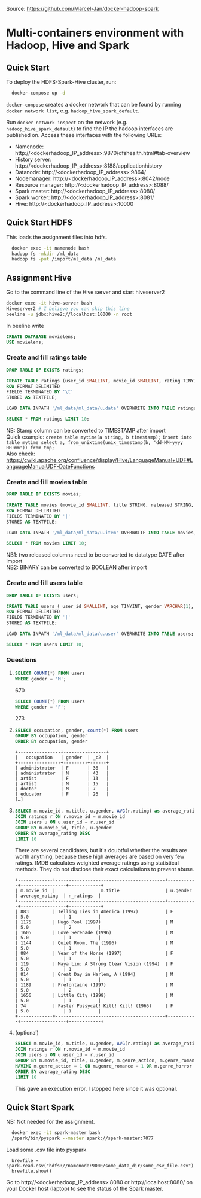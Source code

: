 Source: https://github.com/Marcel-Jan/docker-hadoop-spark




# Multi-containers environment with Hadoop, Hive and Spark

## Quick Start

To deploy the HDFS-Spark-Hive cluster, run:
```bash
  docker-compose up -d
```

`docker-compose` creates a docker network that can be found by running `docker network list`, e.g. `hadoop_hive_spark_default`.

Run `docker network inspect` on the network (e.g. `hadoop_hive_spark_default`) to find the IP the hadoop interfaces are published on. Access these interfaces with the following URLs:

* Namenode: http://<dockerhadoop_IP_address>:9870/dfshealth.html#tab-overview
* History server: http://<dockerhadoop_IP_address>:8188/applicationhistory
* Datanode: http://<dockerhadoop_IP_address>:9864/
* Nodemanager: http://<dockerhadoop_IP_address>:8042/node
* Resource manager: http://<dockerhadoop_IP_address>:8088/
* Spark master: http://<dockerhadoop_IP_address>:8080/
* Spark worker: http://<dockerhadoop_IP_address>:8081/
* Hive: http://<dockerhadoop_IP_address>:10000

## Quick Start HDFS

This loads the assignment files into hdfs.
```bash
  docker exec -it namenode bash
  hadoop fs -mkdir /ml_data
  hadoop fs -put /import/ml_data /ml_data
```


## Assignment Hive

Go to the command line of the Hive server and start hiveserver2

```bash
docker exec -it hive-server bash
Hiveserver2 # I believe you can skip this line
beeline -u jdbc:hive2://localhost:10000 -n root
```

In beeline write
```sql
CREATE DATABASE movielens;
USE movielens;
```
### Create and fill ratings table
```sql
DROP TABLE IF EXISTS ratings;

CREATE TABLE ratings (user_id SMALLINT, movie_id SMALLINT, rating TINYINT, stamp INT)
ROW FORMAT DELIMITED
FIELDS TERMINATED BY '\t'
STORED AS TEXTFILE;

LOAD DATA INPATH '/ml_data/ml_data/u.data' OVERWRITE INTO TABLE ratings;

SELECT * FROM ratings LIMIT 10;
```
NB: Stamp column can be converted to TIMESTAMP after import\
Quick example: `create table mytime(a string, b timestamp);` `insert into table mytime select a, from_unixtime(unix_timestamp(b, 'dd-MM-yyyy HH:mm')) from tmp;`\
Also check: https://cwiki.apache.org/confluence/display/Hive/LanguageManual+UDF#LanguageManualUDF-DateFunctions


### Create and fill movies table
```sql
DROP TABLE IF EXISTS movies;

CREATE TABLE movies (movie_id SMALLINT, title STRING, released STRING, video_released STRING, imdb_url STRING, genre_unknown BINARY, genre_action BINARY, genre_adventure BINARY, genre_animation BINARY, genre_childrens BINARY, genre_comedy BINARY, genre_crime BINARY, genre_documentary BINARY, genre_drama BINARY, genre_fantasy BINARY, genre_filmnoir BINARY, genre_horror BINARY, genre_musical BINARY, genre_mystery BINARY, genre_romance BINARY, genre_scifi BINARY, genre_thriller BINARY, genre_war BINARY, genre_western BINARY)
ROW FORMAT DELIMITED
FIELDS TERMINATED BY '|'
STORED AS TEXTFILE;

LOAD DATA INPATH '/ml_data/ml_data/u.item' OVERWRITE INTO TABLE movies;

SELECT * FROM movies LIMIT 10;
```
NB1: two released columns need to be converted to datatype DATE after import\
NB2: BINARY can be converted to BOOLEAN after import


### Create and fill users table
```sql
DROP TABLE IF EXISTS users;

CREATE TABLE users ( user_id SMALLINT, age TINYINT, gender VARCHAR(1), occupation STRING, zip_code INT)
ROW FORMAT DELIMITED
FIELDS TERMINATED BY '|'
STORED AS TEXTFILE;

LOAD DATA INPATH '/ml_data/ml_data/u.user' OVERWRITE INTO TABLE users;

SELECT * FROM users LIMIT 10;
```

### Questions

1. 
   ```sql
   SELECT COUNT(*) FROM users
   WHERE gender = 'M';
   ```
   670
   ```sql
   SELECT COUNT(*) FROM users
   WHERE gender = 'F';
   ```
   273

2. ```sql
   SELECT occupation, gender, count(*) FROM users
   GROUP BY occupation, gender
   ORDER BY occupation, gender
   ```
   ```
   +----------------+---------+------+
   |   occupation   | gender  | _c2  |
   +----------------+---------+------+
   | administrator  | F       | 36   |
   | administrator  | M       | 43   |
   | artist         | F       | 13   |
   | artist         | M       | 15   |
   | doctor         | M       | 7    |
   | educator       | F       | 26   |
   […]
   ```
   
3. ```sql
   SELECT m.movie_id, m.title, u.gender, AVG(r.rating) as average_rating, count(r.rating) as n_ratings FROM movies m 
   JOIN ratings r ON r.movie_id = m.movie_id
   JOIN users u ON u.user_id = r.user_id
   GROUP BY m.movie_id, title, u.gender
   ORDER BY average_rating DESC
   LIMIT 10
   ```
   
   There are several candidates, but it's doubtful whether the results are worth anything, because these high averages are based on very few ratings. IMDB calculates weighted average ratings using statistical methods. They do not disclose their exact calculations to prevent abuse.
   
   ```
   +-------------+-----------------------------------------+-----------+-----------------+------------+
   | m.movie_id  |                 m.title                 | u.gender  | average_rating  | n_ratings  |
   +-------------+-----------------------------------------+-----------+-----------------+------------+
   | 883         | Telling Lies in America (1997)          | F         | 5.0             | 1          |
   | 1175        | Hugo Pool (1997)                        | M         | 5.0             | 2          |
   | 1605        | Love Serenade (1996)                    | M         | 5.0             | 1          |
   | 1144        | Quiet Room, The (1996)                  | M         | 5.0             | 1          |
   | 884         | Year of the Horse (1997)                | F         | 5.0             | 1          |
   | 119         | Maya Lin: A Strong Clear Vision (1994)  | F         | 5.0             | 1          |
   | 814         | Great Day in Harlem, A (1994)           | M         | 5.0             | 1          |
   | 1189        | Prefontaine (1997)                      | M         | 5.0             | 2          |
   | 1656        | Little City (1998)                      | M         | 5.0             | 1          |
   | 74          | Faster Pussycat! Kill! Kill! (1965)     | F         | 5.0             | 1          |
   +-------------+-----------------------------------------+-----------+-----------------+------------+
   ```

4. (optional)
   ```sql
   SELECT m.movie_id, m.title, u.gender, AVG(r.rating) as average_rating FROM movies m 
   JOIN ratings r ON r.movie_id = m.movie_id
   JOIN users u ON u.user_id = r.user_id
   GROUP BY m.movie_id, title, u.gender, m.genre_action, m.genre_romance, m.genre_horror 
   HAVING m.genre_action = 1 OR m.genre_romance = 1 OR m.genre_horror = 1
   ORDER BY average_rating DESC
   LIMIT 10
   ```
   This gave an execution error. I stopped here since it was optional.
   


## Quick Start Spark

NB: Not needed for the assignment.
```bash
  docker exec -it spark-master bash
  /spark/bin/pyspark --master spark://spark-master:7077
```

Load some .csv file into pyspark
```
  brewfile = spark.read.csv("hdfs://namenode:9000/some_data_dir/some_csv_file.csv")
  brewfile.show()
```
Go to http://<dockerhadoop_IP_address>:8080 or http://localhost:8080/ on your Docker host (laptop) to see the status of the Spark master.

